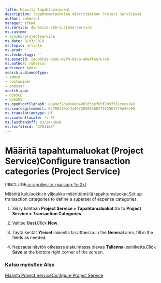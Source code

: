 ```yaml
---
title: Määritä tapahtumaluokat
description: Tapahtumaluokkien määrittäminen Project Servicessä
author: ruhercul
manager: kfend
ms.service: dynamics-365-customerservice
ms.custom:
- dyn365-projectservice
ms.date: 8/03/2018
ms.topic: article
ms.prod: ''
ms.technology: ''
ms.assetid: ced8d542-d695-48f4-b976-4984f6a76789
ms.author: ruhercul
audience: Admin
search.audienceType:
- admin
- customizer
- enduser
search.app:
- D365CE
- D365PS
ms.openlocfilehash: a8a9ef2da918eb4905d3bef6bf7b93561ceca9a9
ms.sourcegitcommit: 8c786230ef2a497280885b827162561776e2eb00
ms.translationtype: HT
ms.contentlocale: fi-FI
ms.lasthandoff: 03/24/2020
ms.locfileid: "3751183"
---
```

# <a name="configure-transaction-categories-project-service"></a><span data-ttu-id="b49e3-103">Määritä tapahtumaluokat (Project Service)</span><span class="sxs-lookup"><span data-stu-id="b49e3-103">Configure transaction categories (Project Service)</span></span>

[!INCLUDE[cc-applies-to-psa-app-1x-2x](../includes/cc-applies-to-psa-app-1x-2x.md)]

<span data-ttu-id="b49e3-104">Määritä kululuokkien ylijoukko määrittämällä tapahtumaluokat.</span><span class="sxs-lookup"><span data-stu-id="b49e3-104">Set up transaction categories to define a superset of expense categories.</span></span>  
  
1.  <span data-ttu-id="b49e3-105">Siirry kohtaan **Project Service > Tapahtumaluokat**.</span><span class="sxs-lookup"><span data-stu-id="b49e3-105">Go to **Project Service > Transaction Categories**.</span></span>  
  
2.  <span data-ttu-id="b49e3-106">Valitse **Uusi**.</span><span class="sxs-lookup"><span data-stu-id="b49e3-106">Click **New**.</span></span>  
  
3.  <span data-ttu-id="b49e3-107">Täytä kentät **Yleiset**-alueella tarvittaessa.</span><span class="sxs-lookup"><span data-stu-id="b49e3-107">In the **General** area, fill in the fields as needed.</span></span>  
  
4.  <span data-ttu-id="b49e3-108">Napsauta näytön oikeassa alakulmassa olevaa **Tallenna**-painiketta.</span><span class="sxs-lookup"><span data-stu-id="b49e3-108">Click **Save** at the bottom right corner of the screen.</span></span>  
  
### <a name="see-also"></a><span data-ttu-id="b49e3-109">Katso myös</span><span class="sxs-lookup"><span data-stu-id="b49e3-109">See Also</span></span>  
 [<span data-ttu-id="b49e3-110">Määritä Project Service</span><span class="sxs-lookup"><span data-stu-id="b49e3-110">Configure Project Service</span></span>](../project-service/configure.md)
